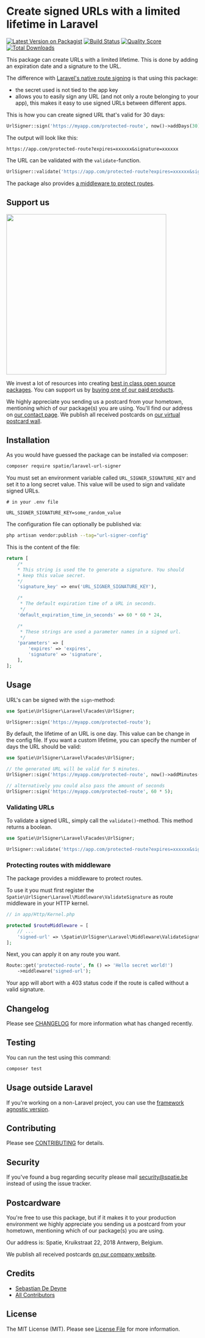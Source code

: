 # Create signed URLs with a limited lifetime in Laravel

[![Latest Version on Packagist](https://img.shields.io/packagist/v/spatie/laravel-url-signer.svg?style=flat-square)](https://packagist.org/packages/spatie/laravel-url-signer)
[![Build Status](https://img.shields.io/travis/spatie/laravel-url-signer.svg?style=flat-square)](https://travis-ci.org/spatie/laravel-url-signer)
[![Quality Score](https://img.shields.io/scrutinizer/g/spatie/laravel-url-signer.svg?style=flat-square)](https://scrutinizer-ci.com/g/spatie/laravel-url-signer)
[![Total Downloads](https://img.shields.io/packagist/dt/spatie/laravel-url-signer.svg?style=flat-square)](https://packagist.org/packages/spatie/laravel-url-signer)

This package can create URLs with a limited lifetime. This is done by adding an expiration date and a signature to the URL.

The difference with [Laravel's native route signing](https://laravel.com/docs/master/urls#signed-urls) is that using this package:

- the secret used is not tied to the app key
- allows you to easily sign any URL (and not only a route belonging to your app), this makes it easy to use signed URLs between different apps.

This is how you can create signed URL that's valid for 30 days:

```php
UrlSigner::sign('https://myapp.com/protected-route', now()->addDays(30);
```

The output will look like this:

```
https://app.com/protected-route?expires=xxxxxx&signature=xxxxxx
```

The URL can be validated with the `validate`-function.

```php
UrlSigner::validate('https://app.com/protected-route?expires=xxxxxx&signature=xxxxxx');
```

The package also provides [a middleware to protect routes](https://github.com/spatie/laravel-url-signer#protecting-routes-with-middleware).

## Support us

[<img src="https://github-ads.s3.eu-central-1.amazonaws.com/laravel-url-signer.jpg?t=1" width="419px" />](https://spatie.be/github-ad-click/laravel-url-signer)

We invest a lot of resources into creating [best in class open source packages](https://spatie.be/open-source). You can support us by [buying one of our paid products](https://spatie.be/open-source/support-us).

We highly appreciate you sending us a postcard from your hometown, mentioning which of our package(s) you are using. You'll find our address on [our contact page](https://spatie.be/about-us). We publish all received postcards on [our virtual postcard wall](https://spatie.be/open-source/postcards).

## Installation

As you would have guessed the package can be installed via composer:

```bash
composer require spatie/laravel-url-signer
```

You must set an environment variable called `URL_SIGNER_SIGNATURE_KEY` and set it to a long secret value. This value will be used to sign and validate signed URLs.

```
# in your .env file

URL_SIGNER_SIGNATURE_KEY=some_random_value
```

The configuration file can optionally be published via:

```bash
php artisan vendor:publish --tag="url-signer-config"
```

This is the content of the file:

```php
return [
    /*
    * This string is used the to generate a signature. You should
    * keep this value secret.
    */
    'signature_key' => env('URL_SIGNER_SIGNATURE_KEY'),

    /*
     * The default expiration time of a URL in seconds.
     */
    'default_expiration_time_in_seconds' => 60 * 60 * 24,

    /*
     * These strings are used a parameter names in a signed url.
     */
    'parameters' => [
        'expires' => 'expires',
        'signature' => 'signature',
    ],
];
```
## Usage

URL's can be signed with the `sign`-method:

```php
use Spatie\UrlSigner\Laravel\Facades\UrlSigner;

UrlSigner::sign('https://myapp.com/protected-route');
```

By default, the lifetime of an URL is one day. This value can be change in the config file.
If you want a custom lifetime, you can specify the number of days the URL should be valid:

```php
use Spatie\UrlSigner\Laravel\Facades\UrlSigner;

// the generated URL will be valid for 5 minutes.
UrlSigner::sign('https://myapp.com/protected-route', now()->addMinutes(5));

// alternatively you could also pass the amount of seconds
UrlSigner::sign('https://myapp.com/protected-route', 60 * 5);
```

### Validating URLs

To validate a signed URL, simply call the `validate()`-method. This method returns a boolean.

```php
use Spatie\UrlSigner\Laravel\Facades\UrlSigner;

UrlSigner::validate('https://app.com/protected-route?expires=xxxxxx&signature=xxxxxx');
```

### Protecting routes with middleware

The package provides a middleware to protect routes.

To use it you must first register the `Spatie\UrlSigner\Laravel\Middleware\ValidateSignature` as route middleware in your HTTP kernel.

```php
// in app/Http/Kernel.php

protected $routeMiddleware = [
    // ...
    'signed-url' => \Spatie\UrlSigner\Laravel\Middleware\ValidateSignature::class,
];
```

Next, you can apply it on any route you want.

```php
Route::get('protected-route', fn () => 'Hello secret world!')
    ->middleware('signed-url');
```

Your app will abort with a 403 status code if the route is called without a valid signature.

## Changelog

Please see [CHANGELOG](CHANGELOG.md) for more information what has changed recently.

## Testing

You can run the test using this command:

```bash
composer test
```

## Usage outside Laravel

If you're working on a non-Laravel project, you can use the [framework agnostic version](https://github.com/spatie/url-signer).

## Contributing

Please see [CONTRIBUTING](https://github.com/spatie/.github/blob/main/CONTRIBUTING.md) for details.

## Security

If you've found a bug regarding security please mail [security@spatie.be](mailto:security@spatie.be) instead of using the issue tracker.

## Postcardware

You're free to use this package, but if it makes it to your production environment we highly appreciate you sending us a postcard from your hometown, mentioning which of our package(s) you are using.

Our address is: Spatie, Kruikstraat 22, 2018 Antwerp, Belgium.

We publish all received postcards [on our company website](https://spatie.be/en/opensource/postcards).

## Credits

- [Sebastian De Deyne](https://github.com/sebastiandedeyne)
- [All Contributors](../../contributors)

## License

The MIT License (MIT). Please see [License File](LICENSE.md) for more information.
